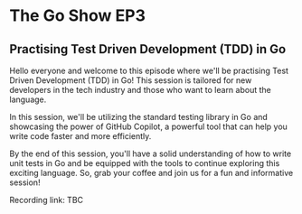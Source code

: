 # The Go Show EP3

## Practising Test Driven Development (TDD) in Go

Hello everyone and welcome to this episode where we'll be practising Test Driven Development (TDD) in Go! This session is tailored for new developers in the tech industry and those who want to learn about the language.

In this session, we'll be utilizing the standard testing library in Go and showcasing the power of GitHub Copilot, a powerful tool that can help you write code faster and more efficiently.

By the end of this session, you'll have a solid understanding of how to write unit tests in Go and be equipped with the tools to continue exploring this exciting language. So, grab your coffee and join us for a fun and informative session!

Recording link: TBC